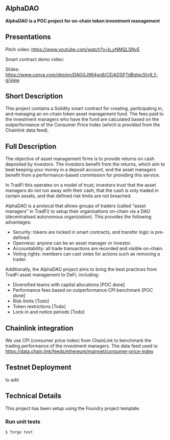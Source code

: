 ## AlphaDAO


**AlphaDAO is a POC project for on-chain token investment management**



## Presentations
Pitch video: https://www.youtube.com/watch?v=b_yNMQLSNvE

Smart contract demo video:

Slides: https://www.canva.com/design/DAGGJ964go8/CEjADSPTdBgIqc5ty9_f-g/view


## Short Description
This project contains a Solidity smart contract for creating, participating in, and managing an on-chain token asset management fund. The fees paid to the investment managers who have the fund are calculated based on the outperformance of the Consumer Price Index (which is provided from the Chainlink data feed).


## Full Description
The objective of asset management firms is to provide returns on cash deposited by investors. The investors benefit from the returns, which aim to beat keeping your money in a deposit account, and the asset managers benefit from a performance-based commission for providing this service.

In TradFi this operates on a model of trust; investors trust that the asset managers do not run away with their cash, that the cash is only traded in certain assets, and that defined risk limits are not breached.

AlphaDAO is a protocal that allows groups of traders (called "asset managers" in TradFi) to setup their organisations on-chain via a DAO (decentralised autonomous organization). This provides the following advantages:
- Security: tokens are locked in smart contracts, and transfer logic is pre-defined.
- Openness: anyone can be an asset manager or investor.
- Accountability: all trade transactions are recorded and visible on-chain.
- Voting rights: members can cast votes for actions such as removing a trader.


Additionally, the AlphaDAO project aims to bring the best practices from TradFi asset management to DeFi, including:
- Diversified teams with capital allocations [POC done]
- Performance fees based on outperformance CPI benchmark [POC done]
- Risk limits [Todo]
- Token restrictions [Todo]
- Lock-in and notice periods [Todo]


## Chainlink integration
We use CPI (consumer price index) from ChainLink to benchmark the trading performance of the investment managers.
The data feed used is: https://data.chain.link/feeds/ethereum/mainnet/consumer-price-index 



## Testnet Deployment
to add


## Technical Details

This project has been setup using the Foundry project template.


### Run unit tests


```shell
$ forge test
```
